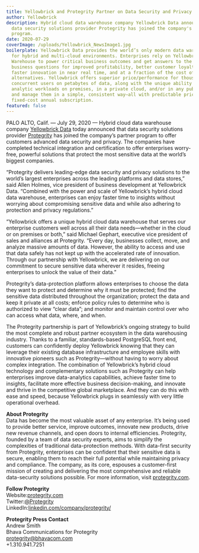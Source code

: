 ```yaml
---
title: Yellowbrick and Protegrity Partner on Data Security and Privacy
author: Yellowbrick
description: Hybrid cloud data warehouse company Yellowbrick Data announced that
  data security solutions provider Protegrity has joined the company's partner
  program.
date: 2020-07-29
coverImage: /uploads/Yellowbrick_NewsImage1.jpg
boilerplate: Yellowbrick Data provides the world’s only modern data warehouse
  for hybrid and multi-cloud environments. Enterprises rely on Yellowbrick Data
  Warehouse to power critical business outcomes and get answers to the hardest
  business questions for improved profitability, better customer loyalty, and
  faster innovation in near real time, and at a fraction of the cost of
  alternatives. Yellowbrick offers superior price/performance for thousands of
  concurrent users on petabytes of data, along with the unique ability to run
  analytic workloads on premises, in a private cloud, and/or in any public cloud
  and manage them in a simple, consistent way—all with predictable pricing via
  fixed-cost annual subscription.
featured: false
---
```

PALO ALTO, Calif. — July 29, 2020 — Hybrid cloud data warehouse company [Yellowbrick Data](https://www.yellowbrick.com/) today announced that data security solutions provider [Protegrity](https://www.protegrity.com/) has joined the company’s partner program to offer customers advanced data security and privacy. The companies have completed technical integration and certification to offer enterprises worry-free, powerful solutions that protect the most sensitive data at the world’s biggest companies.  

“Protegrity delivers leading-edge data security and privacy solutions to the world’s largest enterprises across the leading platforms and data stores,” said Allen Holmes, vice president of business development at Yellowbrick Data. “Combined with the power and scale of Yellowbrick’s hybrid cloud data warehouse, enterprises can enjoy faster time to insights without worrying about compromising sensitive data and while also adhering to protection and privacy regulations.”  

“Yellowbrick offers a unique hybrid cloud data warehouse that serves our enterprise customers well across all their data needs—whether in the cloud or on premises or both,” said Michael Gephart, executive vice president of sales and alliances at Protegrity. “Every day, businesses collect, move, and analyze massive amounts of data. However, the ability to access and use that data safely has not kept up with the accelerated rate of innovation. Through our partnership with Yellowbrick, we are delivering on our commitment to secure sensitive data wherever it resides, freeing enterprises to unlock the value of their data.”  

Protegrity’s data-protection platform allows enterprises to choose the data they want to protect and determine why it must be protected; find the sensitive data distributed throughout the organization; protect the data and keep it private at all costs; enforce policy rules to determine who is authorized to view “clear data”; and monitor and maintain control over who can access what data, where, and when.  

The Protegrity partnership is part of Yellowbrick’s ongoing strategy to build the most complete and robust partner ecosystem in the data warehousing industry. Thanks to a familiar, standards-based PostgreSQL front end, customers can confidently deploy Yellowbrick knowing that they can leverage their existing database infrastructure and employee skills with innovative pioneers such as Protegrity—without having to worry about complex integration. The combination of Yellowbrick’s hybrid cloud technology and complementary solutions such as Protegrity can help enterprises improve data-analytics capabilities, achieve faster time to insights, facilitate more effective business decision-making, and innovate and thrive in the competitive global marketplace. And they can do this with ease and speed, because Yellowbrick plugs in seamlessly with very little operational overhead.  

**About Protegrity**\
Data has become the most valuable asset of any enterprise. It’s being used to provide better service, improve outcomes, innovate new products, drive new revenue channels, and open doors to internal efficiencies. Protegrity, founded by a team of data security experts, aims to simplify the complexities of traditional data-protection methods. With data-first security from Protegrity, enterprises can be confident that their sensitive data is secure, enabling them to reach their full potential while maintaining privacy and compliance. The company, as its core, espouses a customer-first mission of creating and delivering the most comprehensive and reliable data-security solutions possible. For more information, visit [protegrity.com](https://www.protegrity.com).  

**Follow Protegrity**\
Website:[protegrity.com](https://www.protegrity.com)\
Twitter:[@Protegrity](https://twitter.com/protegrity)\
LinkedIn:[linkedin.com/company/protegrity/](https://www.linkedin.com/company/protegrity/)  

**Protegrity Press Contact**\
Andrew Smith\
Bhava Communications for Protegrity\
[protegrity@bhavacom.com](mailto:protegrity@bhavacom.com)\
+1.310.941.7251
